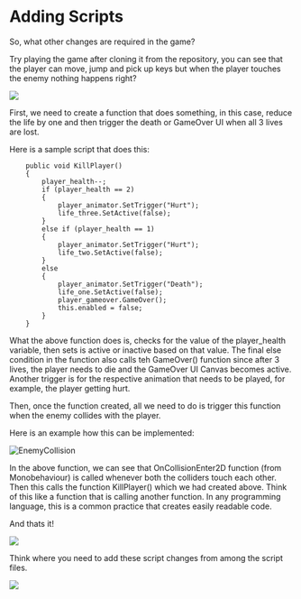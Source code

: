 # Adding Scripts

So, what other changes are required in the game?

Try playing the game after cloning it from the repository, you can see that the player can move, jump and pick up keys but when the player touches the enemy nothing happens right?

![](https://media.giphy.com/media/3ohjUT1wGYB23WDzCU/giphy.gif)

First, we need to create a function that does something, in this case, reduce the life by one and then trigger the death or GameOver UI when all 3 lives are lost.

Here is a sample script that does this:

```
    public void KillPlayer()
    {
        player_health--;
        if (player_health == 2)
        {
            player_animator.SetTrigger("Hurt");
            life_three.SetActive(false);
        }
        else if (player_health == 1)
        {
            player_animator.SetTrigger("Hurt");
            life_two.SetActive(false);
        }
        else
        {
            player_animator.SetTrigger("Death");
            life_one.SetActive(false);
            player_gameover.GameOver();
            this.enabled = false;
        }
    }
```

What the above function does is, checks for the value of the player_health variable, then sets is active or inactive based on that value. The final else condition in the function also calls teh GameOver() function since after 3 lives, the player needs to die and the GameOver UI Canvas becomes active. Another trigger is for the respective animation that needs to be played, for example, the player getting hurt.

Then, once the function created, all we need to do is trigger this function when the enemy collides with the player.

Here is an example how this can be implemented:

![EnemyCollision](https://user-images.githubusercontent.com/44625252/155331606-8ae5ca54-54ad-424a-9732-ae0c671e233f.png)

In the above function, we can see that OnCollisionEnter2D function (from Monobehaviour) is called whenever both the colliders touch each other. Then this calls the function KillPlayer() which we had created above. Think of this like a function that is calling another function. In any programming language, this is a common practice that creates easily readable code.

And thats it!

![](https://media.giphy.com/media/RLK2SQ1cndlTd4oA7l/giphy.gif)

Think where you need to add these script changes from among the script files.

![](https://media.giphy.com/media/xUA7b6G577b74RSS3e/giphy.gif)
